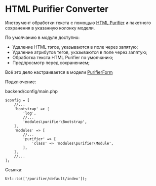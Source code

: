 HTML Purifier Converter
=======================

Инструмент обработки текста с помощью [HTML Purifier](http://www.yiiframework.com/doc-2.0/yii-helpers-htmlpurifier.html) и пакетного сохранения в указанную колонку модели.

По умолчанию в модуле доступно:
* Удаление HTML тэгов, указываются в поле через запятую;
* Удаление атрибутов тегов, указываются в поле через запятую;
* Обработка текста HTML Purifier по умолчанию;
* Предпросмотр перед сохранением;

Всё это дело настраивается в модели [PurifierForm](https://github.com/Dominus77/purifier/tree/master/models)

Подключение:

backend/config/main.php
```
$config = [
    //...
    'bootstrap' => [
        'log',
        //...
        'modules\purifier\Bootstrap',
    ],
    'modules' => [
        //...
        'purifier' => [
            'class' => 'modules\purifier\Module',
        ],
    ],
    //...
];
```
Ссылка:
```
Url::to(['/purifier/default/index']);
```

